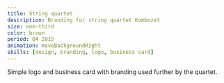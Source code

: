 ```yaml
---
title: String quartet
description: Branding for string quartet Kombozet
size: one-third
color: brown
period: Q4 2015
animation: moveBackgroundRight
skills: [design, branding, logo, business card]
---
```


Simple logo and business card with branding used further by the quartet.
